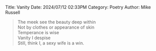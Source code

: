 Title: Vanity
Date: 2024/07/12 02:33PM
Category: Poetry
Author: Mike Russell

> The meek see the beauty deep within<br>
Not by clothes or appearance of skin<br>
Temperance is wise<br>
Vanity I despise<br>
Still, think I, a sexy wife is a win.
